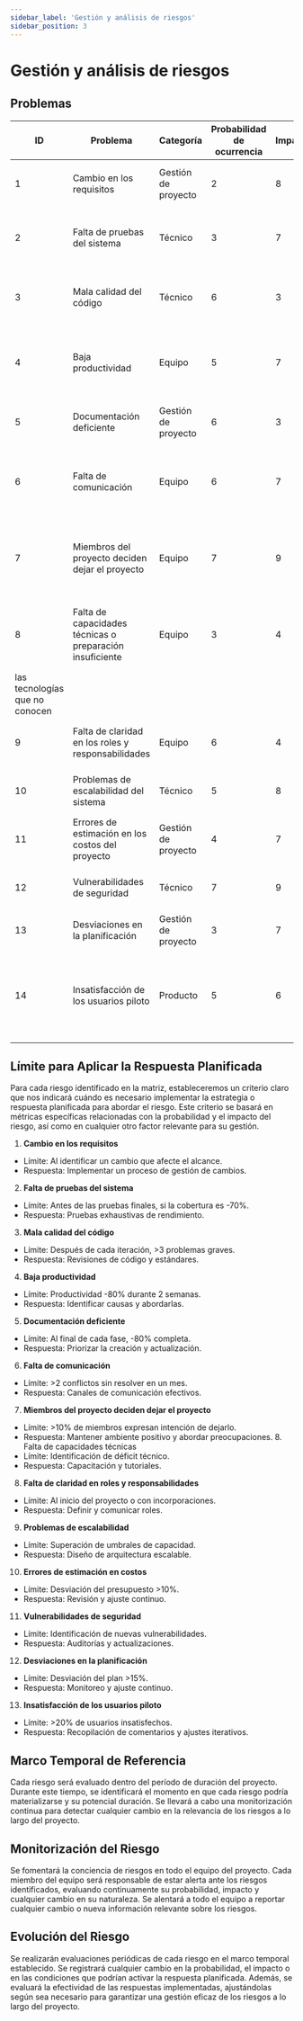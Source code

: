 ```yaml
---
sidebar_label: 'Gestión y análisis de riesgos'
sidebar_position: 3
---
```


# Gestión y análisis de riesgos

## Problemas

|ID | Problema | Categoría | Probabilidad de ocurrencia | Impacto | Factor | Prioridad |  Estrategia / Respuesta |
|---|---|---|---|---|---|---|---|
|1|Cambio en los requisitos|Gestión de proyecto|2|8|16|9|Implementar un proceso de gestión de cambios|
|2|Falta de pruebas del sistema|Técnico|3|7|21|7|Implementar pruebas exhaustivas de rendimiento y escalabilidad.|
|3|Mala calidad del código|Técnico|6|3|18|5|Implementar revisiones de código y estándares de codificación|
|4|Baja productividad|Equipo|5|7|35|6|Identificar y abordar las causas  subyacentes de baja productividad|
|5|Documentación deficiente|Gestión de proyecto|6|3|18|8|Priorizar la creación y actualización de la documentación|
|6|Falta de comunicación|Equipo|6|7|49|7|Implementar canales de comunicación efectivos y reuniones regulares|
|7|Miembros del proyecto deciden dejar el proyecto|Equipo|7|9|27|6|Mantener un ambiente de trabajo positivo, reconocer y abordar las preocupaciones del equipo|
|8|Falta de capacidades técnicas o preparación insuficiente|Equipo|3|4|24|5|Designar tiempo para que los miembros del equipo vean tutoriales y cursos sobre
las tecnologías que no conocen|
|9|Falta de claridad en los roles y responsabilidades|Equipo|6|4|20|8|Definición y comunicación clara de roles y responsabilidades|
|10|Problemas de escalabilidad del sistema|Técnico|5|8|32|7|Diseño de arquitectura escalable, pruebas de carga|
|11|Errores de estimación en los costos del proyecto|Gestión de proyecto|4|7|49|8|Revisión y ajuste continuo de presupuesto|
|12|Vulnerabilidades de seguridad|Técnico|7|9|27|8|Auditorías de seguridad, parches y actualizaciones|
|13|Desviaciones en la planificación|Gestión de proyecto|3|7|35|7|Monitoreo y ajuste continuo de la planificación|
|14|Insatisfacción de los usuarios piloto|Producto|5|6|30|8|Recopilación activa de comentarios y retroalimentación, ajustes iterativos en base a los comentarios de los usuarios piloto|


## Límite para Aplicar la Respuesta Planificada 
Para cada riesgo identificado en la matriz, estableceremos un criterio claro que nos indicará cuándo es necesario implementar la estrategia o respuesta planificada para abordar el riesgo. Este criterio se basará en métricas específicas relacionadas con la probabilidad y el impacto del riesgo, así como en cualquier otro factor relevante para su gestión. 
1. **Cambio en los requisitos**
* Límite: Al identificar un cambio que afecte el alcance. 
* Respuesta: Implementar un proceso de gestión de cambios. 
2. **Falta de pruebas del sistema**
* Límite: Antes de las pruebas finales, si la cobertura es -70%. 
* Respuesta: Pruebas exhaustivas de rendimiento. 
3. **Mala calidad del código** 
* Límite: Después de cada iteración, >3 problemas graves. 
* Respuesta: Revisiones de código y estándares. 
4. **Baja productividad** 
* Límite: Productividad -80% durante 2 semanas. 
* Respuesta: Identificar causas y abordarlas. 
5. **Documentación deficiente** 
* Límite: Al final de cada fase, -80% completa. 
* Respuesta: Priorizar la creación y actualización. 
6. **Falta de comunicación** 
* Límite: >2 conflictos sin resolver en un mes. 
* Respuesta: Canales de comunicación efectivos. 
7. **Miembros del proyecto deciden dejar el proyecto** 
* Límite: >10% de miembros expresan intención de dejarlo. 
* Respuesta: Mantener ambiente positivo y abordar preocupaciones. 8. Falta de capacidades técnicas 
* Límite: Identificación de déficit técnico. 
* Respuesta: Capacitación y tutoriales. 
8. **Falta de claridad en roles y responsabilidades**
* Límite: Al inicio del proyecto o con incorporaciones. 
* Respuesta: Definir y comunicar roles. 
9. **Problemas de escalabilidad**
* Límite: Superación de umbrales de capacidad. 
* Respuesta: Diseño de arquitectura escalable. 
10. **Errores de estimación en costos** 
* Límite: Desviación del presupuesto >10%. 
* Respuesta: Revisión y ajuste continuo. 
11. **Vulnerabilidades de seguridad** 
* Límite: Identificación de nuevas vulnerabilidades. 
* Respuesta: Auditorías y actualizaciones. 
12. **Desviaciones en la planificación** 
* Límite: Desviación del plan >15%. 
* Respuesta: Monitoreo y ajuste continuo. 
13. **Insatisfacción de los usuarios piloto**
* Límite: >20% de usuarios insatisfechos. 
* Respuesta: Recopilación de comentarios y ajustes iterativos.

## Marco Temporal de Referencia 
Cada riesgo será evaluado dentro del período de duración del proyecto. Durante este tiempo, se identificará el momento en que cada riesgo podría materializarse y su potencial duración. Se llevará a cabo una monitorización continua para detectar cualquier cambio en la relevancia de los riesgos a lo largo del proyecto. 

## Monitorización del Riesgo 
Se fomentará la conciencia de riesgos en todo el equipo del proyecto. Cada miembro del equipo será responsable de estar alerta ante los riesgos identificados, evaluando continuamente su probabilidad, impacto y cualquier cambio en su naturaleza. Se alentará a todo el equipo a reportar cualquier cambio o nueva información relevante sobre los riesgos. 

## Evolución del Riesgo 
Se realizarán evaluaciones periódicas de cada riesgo en el marco temporal establecido. Se registrará cualquier cambio en la probabilidad, el impacto o en las condiciones que podrían activar la respuesta planificada. Además, se evaluará la efectividad de las respuestas implementadas, ajustándolas según sea necesario para garantizar una gestión eficaz de los riesgos a lo largo del proyecto.